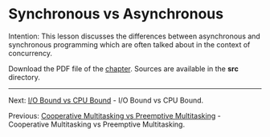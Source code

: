 # Synchronous vs Asynchronous

Intention: This lesson discusses the differences between asynchronous and synchronous programming which are often 
talked about in the context of concurrency.

Download the PDF file of the [chapter](chapter_5.pdf). Sources are available in the <b>src</b> directory. 

<hr>

Next: [I/O Bound vs CPU Bound](chapter_6.md "I/O Bound vs CPU Bound") - I/O Bound vs CPU Bound.

Previous: [Cooperative Multitasking vs Preemptive Multitasking](chapter_4.md "Cooperative Multitasking vs Preemptive Multitasking") - 
Cooperative Multitasking vs Preemptive Multitasking.